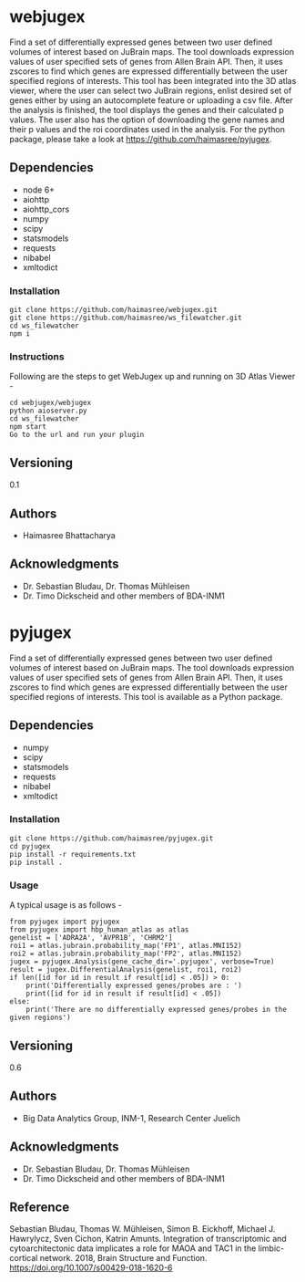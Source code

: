 # webjugex
Find a set of differentially expressed genes between two user defined volumes of interest based on JuBrain maps. The tool downloads expression values of user specified sets of genes from Allen Brain API. Then, it uses zscores to find which genes are expressed differentially between the user specified regions of interests. This tool has been integrated into the 3D atlas viewer, where the user can select two JuBrain regions, enlist desired set of genes either by using an autocomplete feature or uploading a csv file. After the analysis is finished, the tool displays the genes and their calculated p values. The user also has the option of downloading the gene names and their p values and the roi coordinates used in the analysis. For the python package, please take a look at https://github.com/haimasree/pyjugex.

## Dependencies
* node 6+
* aiohttp
* aiohttp_cors
* numpy
* scipy
* statsmodels
* requests
* nibabel
* xmltodict

### Installation
```
git clone https://github.com/haimasree/webjugex.git
git clone https://github.com/haimasree/ws_filewatcher.git
cd ws_filewatcher
npm i
```

### Instructions
Following are the steps to get WebJugex up and running on 3D Atlas Viewer -
```
cd webjugex/webjugex
python aioserver.py
cd ws_filewatcher
npm start
Go to the url and run your plugin
```
## Versioning
0.1

## Authors

* Haimasree Bhattacharya
## Acknowledgments

* Dr. Sebastian Bludau, Dr. Thomas Mühleisen
* Dr. Timo Dickscheid and other members of BDA-INM1 

# pyjugex
Find a set of differentially expressed genes between two user defined volumes of interest based on JuBrain maps. The tool downloads expression values of user specified sets of genes from Allen Brain API. Then, it uses zscores to find which genes are expressed differentially between the user specified regions of interests. This tool is available as a Python package. 


## Dependencies
* numpy
* scipy
* statsmodels
* requests
* nibabel
* xmltodict

### Installation
```
git clone https://github.com/haimasree/pyjugex.git
cd pyjugex
pip install -r requirements.txt 
pip install .
```
### Usage
A typical usage is as follows -
```
from pyjugex import pyjugex
from pyjugex import hbp_human_atlas as atlas
genelist = ['ADRA2A', 'AVPR1B', 'CHRM2']
roi1 = atlas.jubrain.probability_map('FP1', atlas.MNI152)
roi2 = atlas.jubrain.probability_map('FP2', atlas.MNI152)
jugex = pyjugex.Analysis(gene_cache_dir='.pyjugex', verbose=True)
result = jugex.DifferentialAnalysis(genelist, roi1, roi2)
if len([id for id in result if result[id] < .05]) > 0:
    print('Differentially expressed genes/probes are : ')
    print([id for id in result if result[id] < .05])
else:
    print('There are no differentially expressed genes/probes in the given regions')
```

## Versioning
0.6

## Authors

* Big Data Analytics Group, INM-1, Research Center Juelich
## Acknowledgments

* Dr. Sebastian Bludau, Dr. Thomas Mühleisen
* Dr. Timo Dickscheid and other members of BDA-INM1 

## Reference
Sebastian Bludau, Thomas W. Mühleisen, Simon B. Eickhoff, Michael J. Hawrylycz, Sven Cichon, Katrin Amunts. Integration of transcriptomic and cytoarchitectonic data implicates a role for MAOA and TAC1 in the limbic-cortical network. 2018, Brain Structure and Function. https://doi.org/10.1007/s00429-018-1620-6

